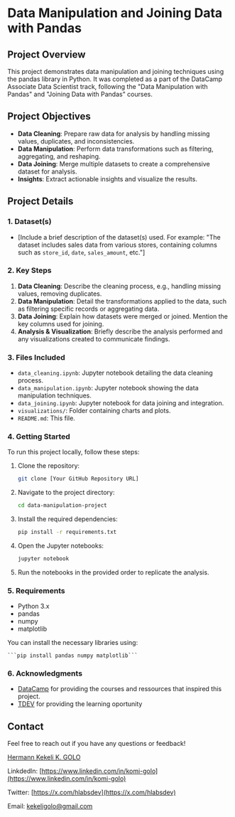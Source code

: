 # Data Manipulation and Joining Data with Pandas

## Project Overview

This project demonstrates data manipulation and joining techniques using the pandas library in Python. It was completed as a part of the DataCamp Associate Data Scientist track, following the "Data Manipulation with Pandas" and "Joining Data with Pandas" courses.

## Project Objectives

- **Data Cleaning**: Prepare raw data for analysis by handling missing values, duplicates, and inconsistencies.
- **Data Manipulation**: Perform data transformations such as filtering, aggregating, and reshaping.
- **Data Joining**: Merge multiple datasets to create a comprehensive dataset for analysis.
- **Insights**: Extract actionable insights and visualize the results.

## Project Details

### 1. Dataset(s)
- [Include a brief description of the dataset(s) used. For example: "The dataset includes sales data from various stores, containing columns such as `store_id`, `date`, `sales_amount`, etc."]

### 2. Key Steps
1. **Data Cleaning**: Describe the cleaning process, e.g., handling missing values, removing duplicates.
2. **Data Manipulation**: Detail the transformations applied to the data, such as filtering specific records or aggregating data.
3. **Data Joining**: Explain how datasets were merged or joined. Mention the key columns used for joining.
4. **Analysis & Visualization**: Briefly describe the analysis performed and any visualizations created to communicate findings.

### 3. Files Included
- `data_cleaning.ipynb`: Jupyter notebook detailing the data cleaning process.
- `data_manipulation.ipynb`: Jupyter notebook showing the data manipulation techniques.
- `data_joining.ipynb`: Jupyter notebook for data joining and integration.
- `visualizations/`: Folder containing charts and plots.
- `README.md`: This file.

### 4. Getting Started

To run this project locally, follow these steps:

1. Clone the repository:
    ```bash
    git clone [Your GitHub Repository URL]
    ```

2. Navigate to the project directory:
    ```bash
    cd data-manipulation-project
    ```

3. Install the required dependencies:
    ```bash
    pip install -r requirements.txt
    ```

4. Open the Jupyter notebooks:
    ```bash
    jupyter notebook
    ```

5. Run the notebooks in the provided order to replicate the analysis.

### 5. Requirements
- Python 3.x
- pandas
- numpy
- matplotlib

You can install the necessary libraries using:

    ```pip install pandas numpy matplotlib```

### 6. Acknowledgments
- [DataCamp](https://datacamp.com/) for providing the courses and ressources that inspired this project.
- [TDEV](https://ourtdev.com/) for providing the learning oportunity

## Contact
Feel free to reach out if you have any questions or feedback!

[Hermann Kekeli K. GOLO](https://github.com/hlabsdev)

Linkdedln: [https://www.linkedin.com/in/komi-golo](https://www.linkedin.com/in/komi-golo)

Twitter: [https://x.com/hlabsdev](https://x.com/hlabsdev)

Email: [kekeligolo@gmail.com](mailto:kekeligolo@gmail.com)
